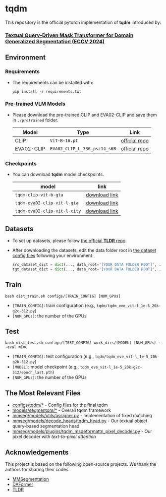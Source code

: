 # tqdm
This repository is the official pytorch implementation of **tqdm** introduced by:
### [**Textual Query-Driven Mask Transformer for Domain Generalized Segmentation (ECCV 2024)**](https://arxiv.org/abs/2407.09033)

## Environment
### Requirements
- The requirements can be installed with:
  
  ```
  pip install -r requirements.txt
  ```
### Pre-trained VLM Models
- Please download the pre-trained CLIP and EVA02-CLIP and save them in `./pretrained` folder.

  | Model | Type | Link |
  |-----|-----|:-----:|
  | CLIP | `ViT-B-16.pt` |[official repo](https://github.com/openai/CLIP/blob/a1d071733d7111c9c014f024669f959182114e33/clip/clip.py#L30)|
  | EVA02-CLIP | `EVA02_CLIP_L_336_psz14_s6B` |[official repo](https://github.com/baaivision/EVA/tree/master/EVA-CLIP#eva-02-clip-series)|

### Checkpoints
- You can download **tqdm** model checkpoints.

  | model | link |
  |-----|:-----:|
  | `tqdm-clip-vit-b-gta` |[download link]()|
  | `tqdm-eva02-clip-vit-l-gta` |[download link]()|
  | `tqdm-eva02-clip-vit-l-city` |[download link]()|

## Datasets
- To set up datasets, please follow [the official **TLDR** repo](https://github.com/ssssshwan/TLDR/tree/main?tab=readme-ov-file#setup-datasets).
- After downloading the datasets, edit the data folder root in [the dataset config files]() following your environment.
  
  ```python
  src_dataset_dict = dict(..., data_root='[YOUR DATA FOLDER ROOT]', ...)
  tgt_dataset_dict = dict(..., data_root='[YOUR DATA FOLDER ROOT]', ...)
  ```
## Train
 ```
 bash dist_train.sh configs/[TRAIN_CONFIG] [NUM_GPUs]
```
  - `[TRAIN_CONFIG]`: train configuration (e.g., `tqdm/tqdm_eve_vit-l_1e-5_20k-g2c-512.py`)
  - `[NUM_GPUs]`: the number of the GPUs
## Test
```
bash dist_test.sh configs/[TEST_CONFIG] work_dirs/[MODEL] [NUM_GPUs] --eval mIoU
```
  - `[TRAIN_CONFIG]`: test configuration (e.g., `tqdm/tqdm_eve_vit-l_1e-5_20k-g2b-512.py`)
  - `[MODEL]`: model checkpoint (e.g., `tqdm_eve_vit-l_1e-5_20k-g2c-512/epoch_last.pth`)
  - `[NUM_GPUs]`: the number of the GPUs
 
## The Most Relevant Files
- [configs/tqdm/*]() - Config files for the final tqdm
- [models/segmentors/*]() - Overall tqdm framework
- [mmseg/models/utils/assigner.py]() - Implementation of fixed matching
- [mmseg/models/decode_heads/tqdm_head.py]() - Our textual object query-based segmentation head
- [mmseg/models/plugins/tqdm_msdeformattn_pixel_decoder.py]() - Our pixel decoder with *text-to-pixel attention*

## Acknowledgements
This project is based on the following open-source projects.
We thank the authors for sharing their codes.
- [MMSegmentation](https://github.com/open-mmlab/mmsegmentation)
- [DAFormer](https://github.com/lhoyer/DAFormer)
- [TLDR](https://github.com/ssssshwan/TLDR)
